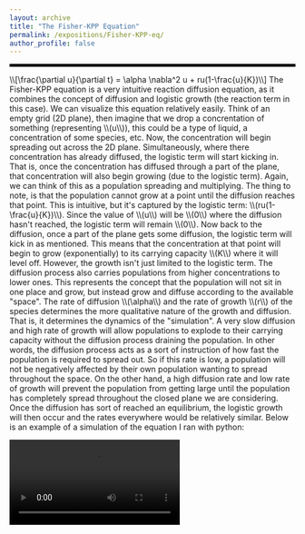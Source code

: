 ```yaml
---
layout: archive
title: "The Fisher-KPP Equation"
permalink: /expositions/Fisher-KPP-eq/
author_profile: false
---
```

<hr style="border: 2px solid black;">
\\[\frac{\partial u}{\partial t} = \alpha \nabla^2 u + ru(1-\frac{u}{K})\\]
The Fisher-KPP equation is a very intuitive reaction diffusion equation, as it combines the concept of diffusion and logistic growth (the reaction term in this case). We can visualize this equation relatively easily. Think of an empty grid (2D plane), then imagine that we drop a concrentation of something (representing \\(u\\)), this could be a type of liquid, a concentration of some species, etc. Now, the concentration will begin spreading out across the 2D plane. Simultaneously, where there concentration has already diffused, the logistic term will start kicking in. That is, once the concentration has diffused through a part of the plane, that concentration will also begin growing (due to the logistic term). Again, we can think of this as a population spreading and multiplying. The thing to note, is that the population cannot grow at a point until the diffusion reaches that point. This is intuitive, but it's captured by the logistic term: \\(ru(1-\frac{u}{K})\\). Since the value of \\(u\\) will be \\(0\\) where the diffusion hasn't reached, the logistic term will remain \\(0\\). Now back to the diffusion, once a part of the plane gets some diffusion, the logistic term will kick in as mentioned. This means that the concentration at that point will begin to grow (exponentially) to its carrying capacity \\(K\\) where it will level off. However, the growth isn't just limited to the logistic term. The diffusion process also carries populations from higher concentrations to lower ones. This represents the concept that the population will not sit in one place and grow, but instead grow and diffuse according to the available "space". The rate of diffusion \\(\alpha\\) and the rate of growth \\(r\\) of the species determines the more qualitative nature of the growth and diffusion. That is, it determines the dynamics of the "simulation". A very slow diffusion and high rate of growth will allow populations to explode to their carrying capacity without the diffusion process draining the population. In other words, the diffusion process acts as a sort of instruction of how fast the population is required to spread out. So if this rate is low, a population will not be negatively affected by their own population wanting to spread throughout the space. On the other hand, a high diffusion rate and low rate of growth will prevent the population from getting large until the population has completely spread throughout the closed plane we are considering. Once the diffusion has sort of reached an equilibrium, the logistic growth will then occur and the rates everywhere would be relatively similar. Below is an example of a simulation of the equation I ran with python:

![](fisher_kpp_2d.mp4)

